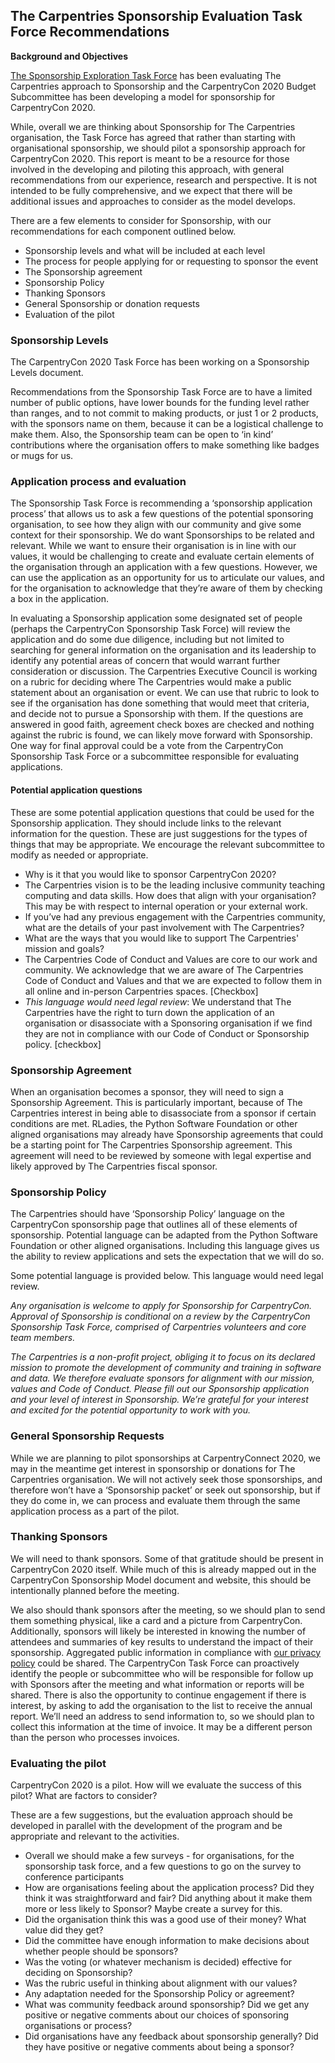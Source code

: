 ## The Carpentries Sponsorship Evaluation Task Force Recommendations

**Background and Objectives**

[The Sponsorship Exploration Task Force](https://github.com/carpentries/task-forces/blob/master/2019/sponsorship-exploration/sponsorship-exploration-project-charter.md) has been evaluating The Carpentries approach to Sponsorship and the CarpentryCon 2020 Budget Subcommittee has been developing a model for sponsorship for CarpentryCon 2020.

While, overall we are thinking about Sponsorship for The Carpentries organisation, the Task Force has agreed that rather than starting with organisational sponsorship, we should pilot a sponsorship approach for CarpentryCon 2020. This report is meant to be a resource for those involved in the developing and piloting this approach, with general recommendations from our experience, research and perspective. It is not intended to be fully comprehensive, and we expect that there will be additional issues and approaches to consider as the model develops.  

There are a few elements to consider for Sponsorship, with our recommendations for each component outlined below. 

- Sponsorship levels and what will be included at each level
- The process for people applying for or requesting to sponsor the event
- The Sponsorship agreement
- Sponsorship Policy
- Thanking Sponsors
- General Sponsorship or donation requests
- Evaluation of the pilot

### Sponsorship Levels

The CarpentryCon 2020 Task Force has been working on a Sponsorship Levels document.

Recommendations from the Sponsorship Task Force are to have a limited number of public options, have lower bounds for the funding level rather than ranges, and to not commit to making products, or just 1 or 2 products, with the sponsors name on them, because it can be a logistical challenge to make them. Also, the Sponsorship team can be open to ‘in kind’ contributions where the organisation offers to make something like badges or mugs for us.

### Application process and evaluation

The Sponsorship Task Force is recommending a ‘sponsorship application process’ that allows us to ask a few questions of the potential sponsoring organisation, to see how they align with our community and give some context for their sponsorship. We do want Sponsorships to be related and relevant. While we want to ensure their organisation is in line with our values, it would be challenging to create and evaluate certain elements of the organisation through an application with a few questions. However, we can use the application as an opportunity for us to articulate our values, and for the organisation to acknowledge that they’re aware of them by checking a box in the application.

In evaluating a Sponsorship application some designated set of people (perhaps the CarpentryCon Sponsorship Task Force) will review the application and do some due diligence, including but not limited to searching for general information on the organisation and its leadership to identify any potential areas of concern that would warrant further consideration or discussion. The Carpentries Executive Council is working on a rubric for deciding where The Carpentries would make a public statement about an organisation or event. We can use that rubric to look to see if the organisation has done something that would meet that criteria, and decide not to pursue a Sponsorship with them. If the questions are answered in good faith, agreement check boxes are checked and nothing against the rubric is found, we can likely move forward with Sponsorship. One way for final approval could be a vote from the CarpentryCon Sponsorship Task Force or a subcommittee responsible for evaluating applications.

#### Potential application questions

These are some potential application questions that could be used for the Sponsorship application. They should include links to the relevant information for the question. These are just suggestions for the types of things that may be appropriate. We encourage the relevant subcommittee to modify as needed or appropriate.

- Why is it that you would like to sponsor CarpentryCon 2020?
- The Carpentries vision is to be the leading inclusive community  teaching computing and data skills. How does that align with your organisation? This may be with respect to internal operation or your external work.
- If you’ve had any previous engagement with the Carpentries community, what are the details of your past involvement with The Carpentries?
- What are the ways that you would like to support The Carpentries' mission and goals?
- The Carpentries Code of Conduct and Values are core to our work and community. We acknowledge that we are aware of The Carpentries Code of Conduct and Values and that we are expected to follow them in all online and in-person Carpentries spaces. [Checkbox]
- *This language would need legal review*: We understand that The Carpentries have the right to turn down the application of an organisation or disassociate with a Sponsoring organisation if we find they are not in compliance with our Code of Conduct or Sponsorship policy. [checkbox]

### Sponsorship Agreement

When an organisation becomes a sponsor, they will need to sign a Sponsorship Agreement. This is particularly important, because of The Carpentries interest in being able to disassociate from a sponsor if certain conditions are met. RLadies, the Python Software Foundation or other aligned organisations may already have Sponsorship agreements that could be a starting point for The Carpentries Sponsorship agreement. This agreement will need to be reviewed by someone with legal expertise and likely approved by The Carpentries fiscal sponsor.

### Sponsorship Policy

The Carpentries should have ‘Sponsorship Policy’ language on the CarpentryCon sponsorship page that outlines all of these elements of sponsorship. Potential language can be adapted from the Python Software Foundation or other aligned organisations. Including this language gives us the ability to review applications and sets the expectation that we will do so.

Some potential language is provided below. This language would need legal review.

*Any organisation is welcome to apply for Sponsorship for CarpentryCon. Approval of Sponsorship is conditional on a review by the CarpentryCon Sponsorship Task Force, comprised of Carpentries volunteers and core team members.*

*The Carpentries is a non-profit project, obliging it to focus on its declared mission to promote the development of community and training in software and data. We therefore evaluate sponsors for alignment with our mission, values and Code of Conduct. Please fill out our Sponsorship application and your level of interest in Sponsorship. We’re grateful for your interest and excited for the potential opportunity to work with you.*

### General Sponsorship Requests

While we are planning to pilot sponsorships at CarpentryConnect 2020, we may in the meantime get interest in sponsorship or donations for The Carpentries organisation. We will not actively seek those sponsorships, and therefore won’t have a ‘Sponsorship packet’ or seek out sponsorship, but if they do come in, we can process and evaluate them through the same application process as a part of the pilot.

### Thanking Sponsors

We will need to thank sponsors. Some of that gratitude should be present in CarpentryCon 2020 itself. While much of this is already mapped out in the CarpentryCon Sponsorship Model document and website, this should be intentionally planned before the meeting.

We also should thank sponsors after the meeting, so we should plan to send them something physical, like a card and a picture from CarpentryCon. Additionally, sponsors will likely be interested in knowing the number of attendees and summaries of key results to understand the impact of their sponsorship. Aggregated public information in compliance with [our privacy policy](https://docs.carpentries.org/topic_folders/policies/privacy.html) could be shared. The CarpentryCon Task Force can proactively identify the people or subcommittee who will be responsible for follow up with Sponsors after the meeting and what information or reports will be shared.  There is also the opportunity to continue engagement if there is interest, by asking to add the organisation to the list to receive the annual report. We’ll need an address to send information to, so we should plan to collect this information at the time of invoice. It may be a different person than the person who processes invoices.

### Evaluating the pilot

CarpentryCon 2020 is a pilot. How will we evaluate the success of this pilot? What are factors to consider?

These are a few suggestions, but the evaluation approach should be developed in parallel with the development of the program and be appropriate and relevant to the activities.

- Overall we should make a few surveys - for organisations, for the sponsorship task force, and a few questions to go on the survey to conference participants
- How are organisations feeling about the application process? Did they think it was straightforward and fair? Did anything about it make them more or less likely to Sponsor? Maybe create a survey for this.
- Did the organisation think this was a good use of their money? What value did they get?
- Did the committee have enough information to make decisions about whether people should be sponsors?
- Was the voting (or whatever mechanism is decided) effective for deciding on Sponsorship?
- Was the rubric useful in thinking about alignment with our values?
- Any adaptation needed for the Sponsorship Policy or agreement?
- What was community feedback around sponsorship? Did we get any positive or negative comments about our choices of sponsoring organisations or process?
- Did organisations have any feedback about sponsorship generally? Did they have positive or negative comments about being a sponsor?
